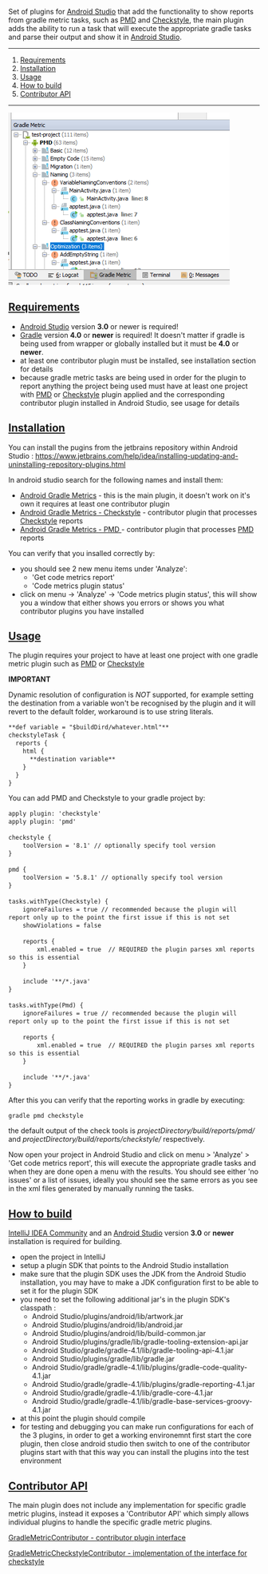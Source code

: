 Set of plugins for [Android Studio](https://developer.android.com/studio/index.html) that add the functionality to show reports from gradle metric tasks, such as [PMD](https://docs.gradle.org/current/userguide/pmd_plugin.html) and [Checkstyle](https://docs.gradle.org/current/userguide/checkstyle_plugin.html), the main plugin adds the ability to run a task that will execute the appropriate gradle tasks and parse their output and show it in [Android Studio](https://developer.android.com/studio/index.html).

----------
1. [Requirements](#requirements)
1. [Installation](#installation)
1. [Usage](#usage)
1. [How to build](#how-to-build)
1. [Contributor API](#contributor-api)

----------
![Image of and example output](https://raw.githubusercontent.com/DrakkLord/gradle-android-metric-plugin/webmisc/images/gradle-metric-plugin-example.png)

## [Requirements](#requirements) ##

- [Android Studio](https://developer.android.com/studio/index.html) version **3.0** or newer is required!
- [Gradle](https://gradle.org/) version **4.0** or **newer** is required! It doesn't matter if gradle is being used from wrapper or globally installed but it must be **4.0** or **newer**.
- at least one contributor plugin must be installed, see installation section for details
- because gradle metric tasks are being used in order for the plugin to report anything the project being used must have at least one project with [PMD](https://docs.gradle.org/current/userguide/pmd_plugin.html) or [Checkstyle](https://docs.gradle.org/current/userguide/checkstyle_plugin.html) plugin applied and the corresponding contributor plugin installed in Android Studio, see usage for details

## [Installation](#installation) ##

You can install the pugins from the jetbrains repository within Android Studio : https://www.jetbrains.com/help/idea/installing-updating-and-uninstalling-repository-plugins.html

In android studio search for the following names and install them:
- [Android Gradle Metrics](https://plugins.jetbrains.com/plugin/9196-android-gradle-metrics) - this is the main plugin, it doesn't work on it's own it requires at least one contributor plugin
- [Android Gradle Metrics - Checkstyle](https://plugins.jetbrains.com/plugin/9197-android-gradle-metrics--checkstyle) - contributor plugin that processes [Checkstyle](https://docs.gradle.org/current/userguide/checkstyle_plugin.html) reports
- [Android Gradle Metrics - PMD ](https://plugins.jetbrains.com/plugin/9198-android-gradle-metrics--pmd) - contributor plugin that processes [PMD](https://docs.gradle.org/current/userguide/pmd_plugin.html) reports

You can verify that you insalled correctly by:

- you should see 2 new menu items under 'Analyze':
   - 'Get code metrics report'
   - 'Code metrics plugin status'
- click on menu -> 'Analyze' -> 'Code metrics plugin status', this will show you a window that either shows you errors or shows you what contributor plugins you have installed

## [Usage](#usage) ##

The plugin requires your project to have at least one project with one gradle metric plugin such as [PMD](https://docs.gradle.org/current/userguide/pmd_plugin.html) or [Checkstyle](https://docs.gradle.org/current/userguide/checkstyle_plugin.html)

**IMPORTANT**

Dynamic resolution of configuration is *NOT* supported, for example setting the destination from a variable won't be recognised by the plugin and it will revert to the default folder, workaround is to use string literals.
```
**def variable = "$buildDird/whatever.html"**
checkstyleTask {
  reports {
    html {
      **destination variable**
    }
  }
}
```

You can add PMD and Checkstyle to your gradle project by:

```
apply plugin: 'checkstyle'
apply plugin: 'pmd'

checkstyle {
    toolVersion = '8.1' // optionally specify tool version
}

pmd {
    toolVersion = '5.8.1' // optionally specify tool version
}

tasks.withType(Checkstyle) {
    ignoreFailures = true // recommended because the plugin will report only up to the point the first issue if this is not set
    showViolations = false
    
    reports {
        xml.enabled = true  // REQUIRED the plugin parses xml reports so this is essential
    }
    
    include '**/*.java'
}

tasks.withType(Pmd) {
    ignoreFailures = true // recommended because the plugin will report only up to the point the first issue if this is not set

    reports {
        xml.enabled = true  // REQUIRED the plugin parses xml reports so this is essential
    }

    include '**/*.java'
}
```

After this you can verify that the reporting works in gradle by executing:

```
gradle pmd checkstyle
```

the default output of the check tools is *projectDirectory/build/reports/pmd/* and *projectDirectory/build/reports/checkstyle/* respectively.

Now open your project in Android Studio and click on menu > 'Analyze' > 'Get code metrics report', this will execute the appropriate gradle tasks and when they are done open a menu with the results.
You should see either 'no issues' or a list of issues, ideally you should see the same errors as you see in the xml files generated by manually running the tasks.

## [How to build](#how-to-build) ##

[IntelliJ IDEA Community](https://www.jetbrains.com/idea/download/#section=windows) and an [Android Studio](https://developer.android.com/studio/index.html) version **3.0** or **newer** installation is required for building.

- open the project in IntelliJ
- setup a plugin SDK that points to the Android Studio installation
- make sure that the plugin SDK uses the JDK from the Android Studio installation, you may have to make a JDK configuration first to be able to set it for the plugin SDK
- you need to set the following additional jar's in the plugin SDK's classpath :
    - Android Studio/plugins/android/lib/artwork.jar
    - Android Studio/plugins/android/lib/android.jar
    - Android Studio/plugins/android/lib/build-common.jar
    - Android Studio/plugins/gradle/lib/gradle-tooling-extension-api.jar
    - Android Studio/gradle/gradle-4.1/lib/gradle-tooling-api-4.1.jar
    - Android Studio/plugins/gradle/lib/gradle.jar
    - Android Studio/gradle/gradle-4.1/lib/plugins/gradle-code-quality-4.1.jar
    - Android Studio/gradle/gradle-4.1/lib/plugins/gradle-reporting-4.1.jar
    - Android Studio/gradle/gradle-4.1/lib/gradle-core-4.1.jar
    - Android Studio/gradle/gradle-4.1/lib/gradle-base-services-groovy-4.1.jar
- at this point the plugin should compile
- for testing and debugging you can make run configurations for each of the 3 plugins, in order to get a working environemnt first start the core plugin, then close android studio then switch to one of the contributor plugins start with that this way you can install the plugins into the test environment

## [Contributor API](#contributor-api) ##

The main plugin does not include any implementation for specific gradle metric plugins, instead it exposes a 'Contributor API' which simply allows individual plugins to handle the specific gradle metric plugins.

[GradleMetricContributor - contributor plugin interface](https://github.com/DrakkLord/gradle-android-metric-plugin/blob/master/plugin/metric-contributor-api/src/com/drakklord/gradle/metric/core/contributor/GradleMetricContributor.java)

[GradleMetricCheckstyleContributor - implementation of the interface for checkstyle](https://github.com/DrakkLord/gradle-android-metric-plugin/blob/master/plugin/module_checkstyle/src/com/drakklord/gradle/metric/checkstyle/contributor/GradleMetricCheckstyleContributor.java)
